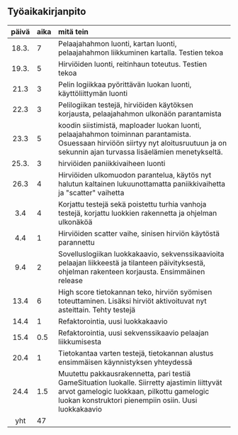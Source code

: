 ## Työaikakirjanpito
| päivä | aika | mitä tein  |
| :----:|:-----| :-----|
| 18.3. | 7   | Pelaajahahmon luonti, kartan luonti, pelaajahahmon liikkuminen kartalla. Testien tekoa|
| 19.3. |5   | Hirviöiden luonti, reitinhaun toteutus. Testien tekoa |
| 21.3 | 3    | Pelin logiikkaa pyörittävän luokan luonti, käyttöliittymän luonti|
| 22.3  | 3    | Pelilogiikan testejä, hirviöiden käytöksen korjausta, pelaajahahmon ulkonäön parantamista|
| 23.3  | 5   | koodin siistimistä, maploader luokan luonti, pelaajahahmon toiminnan parantamista. Osuessaan hirviöön siirtyy nyt aloitusruutuun ja on sekunnin ajan turvassa lisäelämien menetykseltä. |
| 25.3. | 3    | hirviöiden paniikkivaiheen luonti |
| 26.3  | 4    | Hirviöiden ulkomuodon parantelua, käytös nyt halutun kaltainen lukuunottamatta paniikkivaihetta ja "scatter" vaihetta|
| 3.4 | 4 | Korjattu testejä sekä poistettu turhia vanhoja testejä, korjattu luokkien rakennetta ja ohjelman ulkonäköä |
| 4.4 | 1 | Hirviöiden scatter vaihe, sinisen hirviön käytöstä parannettu |
| 9.4 | 2 | Sovelluslogiikan luokkakaavio, sekvenssikaavioita pelaajan liikkeestä ja tilanteen päivityksestä, ohjelman rakenteen korjausta. Ensimmäinen release |
| 13.4 | 6 | High score tietokannan teko, hirviön syömisen toteuttaminen. Lisäksi hirviöt aktivoituvat nyt asteittain. Tehty testejä  |
| 14.4 | 1 | Refaktorointia, uusi luokkakaavio |
| 15.4 | 0.5 | Refaktorointia, uusi sekvenssikaavio pelaajan liikkumisesta|
| 20.4 | 1 | Tietokantaa varten testejä, tietokannan alustus ensimmäisen käynnistyksen yhteydessä|
| 24.4 | 1.5 | Muutettu pakkausrakennetta, pari testiä GameSituation luokalle. Siirretty ajastimin liittyvät arvot gamelogic luokkaan, pilkottu gamelogic luokan konstruktori pienempiin osiin. Uusi luokkakaavio |
| yht   | 47  | | 
